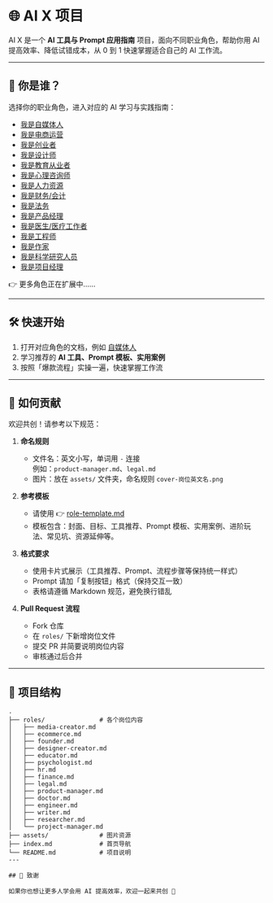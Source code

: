 # 🌐 AI X 项目

AI X 是一个 **AI 工具与 Prompt 应用指南** 项目，面向不同职业角色，帮助你用 AI 提高效率、降低试错成本，从 0 到 1 快速掌握适合自己的 AI 工作流。

---

## 🚀 你是谁？

选择你的职业角色，进入对应的 AI 学习与实践指南：

- [我是自媒体人](roles/media-creator.md)
- [我是电商运营](roles/ecommerce.md)
- [我是创业者](roles/founder.md)
- [我是设计师](roles/designer-creator.md)
- [我是教育从业者](roles/educator.md)
- [我是心理咨询师](roles/psychologist.md)
- [我是人力资源](roles/hr.md)
- [我是财务/会计](roles/finance.md)
- [我是法务](roles/legal.md)
- [我是产品经理](roles/product-manager.md)
- [我是医生/医疗工作者](roles/doctor.md)
- [我是工程师](roles/engineer.md)
- [我是作家](roles/writer.md)
- [我是科学研究人员](roles/researcher.md)
- [我是项目经理](roles/project-manager.md)

👉 更多角色正在扩展中……

---

## 🛠️ 快速开始

1. 打开对应角色的文档，例如 [自媒体人](roles/media-creator.md)  
2. 学习推荐的 **AI 工具、Prompt 模板、实用案例**  
3. 按照「爆款流程」实操一遍，快速掌握工作流  

---

## 🤝 如何贡献

欢迎共创！请参考以下规范：

1. **命名规则**
   - 文件名：英文小写，单词用 `-` 连接  
     例如：`product-manager.md`、`legal.md`
   - 图片：放在 `assets/` 文件夹，命名规则 `cover-岗位英文名.png`

2. **参考模板**
   - 请使用 👉 [role-template.md](roles/role-template.md)
   - 模板包含：封面、目标、工具推荐、Prompt 模板、实用案例、进阶玩法、常见坑、资源延伸等。

3. **格式要求**
   - 使用卡片式展示（工具推荐、Prompt、流程步骤等保持统一样式）
   - Prompt 请加「复制按钮」格式（保持交互一致）
   - 表格请遵循 Markdown 规范，避免换行错乱

4. **Pull Request 流程**
   - Fork 仓库
   - 在 `roles/` 下新增岗位文件
   - 提交 PR 并简要说明岗位内容
   - 审核通过后合并

---

## 📂 项目结构

```plaintext
.
├── roles/               # 各个岗位内容
│   ├── media-creator.md
│   ├── ecommerce.md
│   ├── founder.md
│   ├── designer-creator.md
│   ├── educator.md
│   ├── psychologist.md
│   ├── hr.md
│   ├── finance.md
│   ├── legal.md
│   ├── product-manager.md
│   ├── doctor.md
│   ├── engineer.md
│   ├── writer.md
│   ├── researcher.md
│   └── project-manager.md
├── assets/              # 图片资源
├── index.md             # 首页导航
└── README.md            # 项目说明
---

## 🙏 致谢

如果你也想让更多人学会用 AI 提高效率，欢迎一起来共创 🚀

